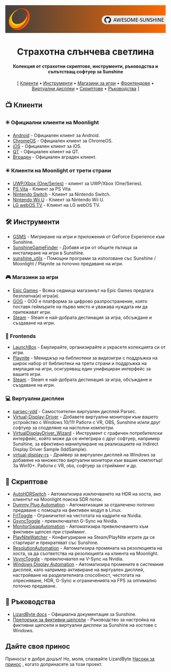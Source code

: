 <!--lint disable awesome-heading awesome-toc double-link-->

<div align="center">
  <img src="/assets/banner.png" />
  <h1 align="center">Страхотна слънчева светлина</h1>
  <h4 align="center">Колекция от страхотни скриптове, инструменти, ръководства и съпътстващ софтуер за Sunshine</h4>
</div>

<div align="center">
[
  <a href="#-Клиенти">Клиенти</a> •
  <a href="#%EF%B8%8F-Инструменти">Инструменти</a> •
  <a href="#-Магазини-за-игри">Магазини за игри</a> •
  <a href="#-Фронтендове">Фронтендове</a> •
  <a href="#-Виртуални-дисплеи">Виртуални дисплеи</a> •
  <a href="#-Скриптове">Скриптове</a> •
  <a href="#-Ръководства">Ръководства</a>
]
</div>

## 📺 Клиенти

### ✳️ Официални клиенти на Moonlight

- [Android](https://github.com/moonlight-stream/moonlight-android) - Официален клиент за Android.
- [ChromeOS](https://github.com/moonlight-stream/moonlight-chrome) - Официален клиент за ChromeOS.
- [iOS](https://github.com/moonlight-stream/moonlight-ios) - Официален клиент за iOS.
- [QT](https://github.com/moonlight-stream/moonlight-qt) - Официален клиент на QT.
- [Вграден](https://github.com/moonlight-stream/moonlight-embedded) - Официален вграден клиент.

### ✴️ Клиенти на Moonlight от трети страни

- [UWP/Xbox (One/Series)](https://github.com/TheElixZammuto/moonlight-xbox) - клиент за UWP/Xbox (One/Series).
- [PS Vita](https://github.com/xyzz/vita-moonlight) - Клиент за PS Vita.
- [Nintendo Switch](https://github.com/XITRIX/Moonlight-Switch) - Клиент за Nintendo Switch.
- [Nintendo Wii U](https://github.com/GaryOderNichts/moonlight-wiiu) - Клиент за Nintendo Wii U.
- [LG webOS TV](https://github.com/mariotaku/moonlight-tv) - Клиент на LG webOS TV.

## 🛠️ Инструменти

- [GSMS](https://github.com/LizardByte/GSMS) - Мигриране на игри и приложения от GeForce Experience към Sunshine.
- [SunshineGameFinder](https://github.com/JMTK/SunshineGameFinder) - Добавя игри от общите пътища за инсталиране на игри в Sunshine.
- [sunshine_utils](https://github.com/designer-living/sunshine_utils) - Помощни програми за използване със Sunshine / Moonlight / Playnite за поточно предаване на игри.

### 🎮 Магазини за игри

- [Epic Games](https://www.epicgames.com) - Всяка седмица магазинът на Epic Games предлага безплатна(и) игра(и).
- [GOG](https://www.gog.com) - GOG е платформа за цифрово разпространение, която поставя геймърите на първо място и уважава нуждата им да притежават игри.
- [Steam](https://store.steampowered.com) - Steam е най-добрата дестинация за игра, обсъждане и създаване на игри.

### 💠 Frontends

- [LaunchBox](https://www.launchbox-app.com/) - Емулирайте, организирайте и украсете колекцията си от игри.
- [Playnite](https://github.com/JosefNemec/Playnite) - Мениджър на библиотеки за видеоигри с поддръжка на широк набор от библиотеки на трети страни и поддръжка на емулация на игри, осигуряващ един унифициран интерфейс за вашите игри.
- [Steam](https://store.steampowered.com) - Steam е най-добрата дестинация за игра, обсъждане и създаване на игри.

### 💻 Виртуални дисплеи

- [parsec-vdd](https://github.com/nomi-san/parsec-vdd) - Самостоятелен виртуален дисплей Parsec.
- [Virtual-Display-Driver](https://github.com/itsmikethetech/Virtual-Display-Driver) - Добавете виртуални монитори към вашето устройство с Windows 10/11! Работи с VR, OBS, Sunshine и/или друг софтуер за споделяне на настолни компютри.
- [VirtualDisplayDriver_Wizard](https://github.com/sofmeright/VirtualDisplayDriver_Wizard) - Инструмент с графичен потребителски интерфейс, който може да се интегрира с друг софтуер, например Sunshine, за ефективно манипулиране на реализациите на Indirect Display Driver Sample (IddSample).
- [virtual-display-rs](https://github.com/MolotovCherry/virtual-display-rs) - Драйвер за виртуален дисплей на Windows за добавяне на множество виртуални монитори към вашия компютър! За Win10+. Работи с VR, obs, софтуер за стрийминг и др.

## 📜 Скриптове

- [AutoHDRSwitch](https://github.com/Nonary/AutoHDRSwitch) - Автоматизира изключването на HDR на хоста, ако клиентът на Moonlight поиска SDR поток.
- [Dummy Plug Automation](https://github.com/XenHat/dummy-plug-automation) - Автоматизация за отдалечено поточно предаване с помощта на фиктивен модул в Linux.
- [FrlToggle](https://github.com/FrogTheFrog/frl-toggle) - Ограничител на честотата на кадрите на Nvidia.
- [GsyncToggle](https://github.com/FrogTheFrog/gsync-toggle) - превключвател G-Sync на Nvidia.
- [MonitorSwapAutomation](https://github.com/Nonary/MonitorSwapAutomation) - Автоматизира превключването към фиктивен щепсел при стрийминг.
- [PlayNiteWatcher](https://github.com/Nonary/PlayNiteWatcher) - Конфигуриране на Steam/PlayNite игрите да се стартират и прекратяват със Sunshine.
- [ResolutionAutomation](https://github.com/Nonary/ResolutionAutomation) - Автоматизира промяната на резолюцията на хоста, за да съответства на резолюцията на клиента на Moonlight.
- [VsyncToggle](https://github.com/xanderfrangos/vsync-toggle) - превключвател на V-Sync на Nvidia.
- [Windows Display Automation](https://github.com/fehbari/sunshine-scripts) - Автоматизира промените в системния дисплей, като например активиране на виртуален дисплей, настройване на разделителната способност, честотата на опресняване, HDR, G-Sync и ограниченията на FPS за оптимално поточно предаване.

## 📓 Ръководства

- [LizardByte docs](https://docs.lizardbyte.dev/projects/sunshine) - Официална документация за Sunshine.
- [Препоръки за фиктивни щепсели](https://github.com/Nonary/documentation/wiki/DummyPlugs) - Ръководство за настройка на фиктивни щепсели и виртуални дисплеи за Sunshine на хостове с Windows.

## Дайте своя принос

Приносът е добре дошъл! Но, моля, спазвайте LizardByte
[Насоки за принос](https://docs.lizardbyte.dev/en/latest/developers/contributing.html)
, когато допринасяте за този проект.
